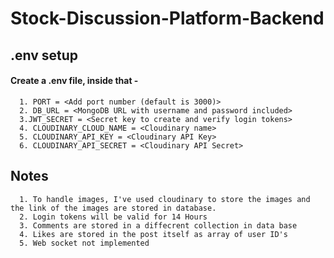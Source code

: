 # Stock-Discussion-Platform-Backend

## .env setup
#### Create a .env file, inside that -
      1. PORT = <Add port number (default is 3000)>
      2. DB_URL = <MongoDB URL with username and password included>
      3.JWT_SECRET = <Secret key to create and verify login tokens>
      4. CLOUDINARY_CLOUD_NAME = <Cloudinary name>
      5. CLOUDINARY_API_KEY = <Cloudinary API Key>
      6. CLOUDINARY_API_SECRET = <Cloudinary API Secret>

## Notes
      1. To handle images, I've used cloudinary to store the images and the link of the images are stored in database.
      2. Login tokens will be valid for 14 Hours
      3. Comments are stored in a diffecrent collection in data base
      4. Likes are stored in the post itself as array of user ID's
      5. Web socket not implemented
